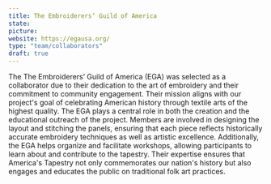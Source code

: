 ```yaml
---
title: The Embroiderers’ Guild of America
state:
picture:
website: https://egausa.org/
type: "team/collaborators"
draft: true
---
```


The The Embroiderers’ Guild of America (EGA) was selected as a collaborator due to their dedication to the art of embroidery and their commitment to community engagement. Their mission aligns with our project's goal of celebrating American history through textile arts of the highest quality. The EGA plays a central role in both the creation and the educational outreach of the project. Members are involved in designing the layout and stitching the panels, ensuring that each piece reflects historically accurate embroidery techniques as well as artistic excellence. Additionally, the EGA helps organize and facilitate workshops, allowing participants to learn about and contribute to the tapestry. Their expertise ensures that America's Tapestry not only commemorates our nation's history but also engages and educates the public on traditional folk art practices.
